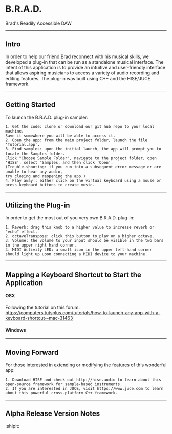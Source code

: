 # B.R.A.D.
Brad's Readily Accessible DAW

----------------------
Intro
----------------------
In order to help our friend Brad reconnect with his musical skills, we developed a plug-in that can be run as a standalone musical interface. The intent of this application is to provide an intuitive and user-friendly interface that allows aspiring musicians to access a variety of audio recording and editing features. The plug-in was built using C++ and the HISE/JUCE framework.


-------------------------------
Getting Started
---------------------------------
To launch the B.R.A.D. plug-in sampler:
```
1. Get the code: clone or download our git hub repo to your local machine.  
Save it somewhere you will be able to access it.
2. Open the app: from the main project folder, launch the file 'Tutorial.app'. 
3. Find samples: upon the initial launch, the app will prompt you to locate the Samples folder.  
Click "Choose Sample Folder", navigate to the project folder, open 'HISE', select 'Samples, and then click 'Open'.
(Trouble-shooting: if you run into a subsequent error message or are unable to hear any audio,  
try closing and reopening the app.)
4. Play away!: either click on the virtual keyboard using a mouse or press keyboard buttons to create music.
```

----------------------
Utilizing the Plug-in
------------------------
In order to get the most out of you very own B.R.A.D. plug-in:
```
1. Reverb: drag this knob to a higher value to increase reverb or "echo" effect.
2. octaveTranspose: click this button to play on a higher octave.
3. Volume: the volume to your input should be visible in the two bars in the upper right hand corner.
4. MIDI Activity LED: a small icon in the upper left-hand corner should light up upon connecting a MIDI device to your machine.
```


----------------------
Mapping a Keyboard Shortcut to Start the Application 
------------------------
#### OSX ####
  Following the tutorial on this forum: https://computers.tutsplus.com/tutorials/how-to-launch-any-app-with-a-keyboard-shortcut--mac-31463
#### Windows ####


----------------------
Moving Forward
------------------------
For those interested in extending or modifying the features of this wonderful app:
```
1. Download HISE and check out http://hise.audio to learn about this open-source framework for sample-based instruments.
2. If you are interested in JUCE, visit https://www.juce.com to learn about this powerful cross-platform C++ framework.
```

----------------------
Alpha Release Version Notes
------------------------

:shipit:
